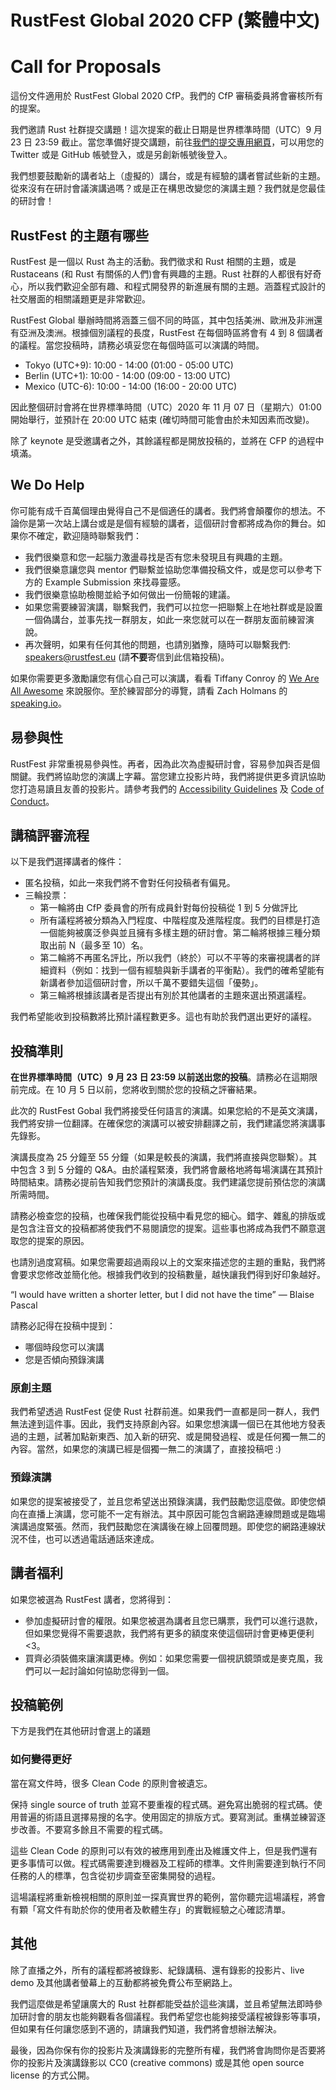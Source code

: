 # RustFest Global 2020 CFP (繁體中文)

# Call for Proposals

這份文件適用於 RustFest Global 2020 CfP。我們的 CfP 審稿委員將會審核所有的提案。

我們邀請 Rust 社群提交講題！這次提案的截止日期是世界標準時間（UTC）9 月 23 日 23:59 截止。當您準備好提交講題，前往[我們的提交專用網頁](https://cfp.rustfest.eu//events/2020)，可以用您的 Twitter 或是 GitHub 帳號登入，或是另創新帳號後登入。

我們想要鼓勵新的講者站上（虛擬的）講台，或是有經驗的講者嘗試些新的主題。從來沒有在研討會議演講過嗎？或是正在構思改變您的演講主題？我們就是您最佳的研討會！

## RustFest 的主題有哪些

RustFest 是一個以 Rust 為主的活動。我們徵求和 Rust 相關的主題，或是 Rustaceans (和 Rust 有關係的人們)會有興趣的主題。Rust 社群的人都很有好奇心，所以我們歡迎全部有趣、和程式開發界的新進展有關的主題。涵蓋程式設計的社交層面的相關議題更是非常歡迎。

RustFest Global 舉辦時間將涵蓋三個不同的時區，其中包括美洲、歐洲及非洲還有亞洲及澳洲。根據個別議程的長度，RustFest 在每個時區將會有 4 到 8 個講者的議程。當您投稿時，請務必填妥您在每個時區可以演講的時間。

- Tokyo (UTC+9): 10:00 - 14:00 (01:00 - 05:00 UTC)
- Berlin (UTC+1): 10:00 - 14:00 (09:00 - 13:00 UTC)
- Mexico (UTC-6): 10:00 - 14:00 (16:00 - 20:00 UTC)

因此整個研討會將在世界標準時間（UTC）2020 年 11 月 07 日（星期六）01:00 開始舉行，並預計在 20:00 UTC 結束 (確切時間可能會由於未知因素而改變)。

除了 keynote 是受邀講者之外，其餘議程都是開放投稿的，並將在 CFP 的過程中填滿。

## We Do Help

你可能有成千百萬個理由覺得自己不是個適任的講者。我們將會顛覆你的想法。不論你是第一次站上講台或是是個有經驗的講者，這個研討會都將成為你的舞台。如果你不確定，歡迎隨時聯繫我們：

- 我們很樂意和您一起腦力激盪尋找是否有您未發現且有興趣的主題。
- 我們很樂意讓您與 mentor 們聯繫並協助您準備投稿文件，或是您可以參考下方的 Example Submission 來找尋靈感。
- 我們很樂意協助檢閱並給予如何做出一份簡報的建議。
- 如果您需要練習演講，聯繫我們，我們可以拉您一把聯繫上在地社群或是設置一個偽講台，並事先找一群朋友，如此一來您就可以在一群朋友面前練習演說。
- 再次聲明，如果有任何其他的問題，也請別猶豫，隨時可以聯繫我們: [speakers@rustfest.eu](mailto:speakers@rustfest.eu) (請**不要**寄信到此信箱投稿)。

如果你需要更多激勵讓您有信心自己可以演講，看看 Tiffany Conroy 的 [We Are All Awesome](http://weareallaweso.me/) 來說服你。至於練習部分的導覽，請看 Zach Holmans 的 [speaking.io](http://speaking.io/)。

## 易參與性

RustFest 非常重視易參與性。再者，因為此次為虛擬研討會，容易參加與否是個關鍵。我們將協助您的演講上字幕。當您建立投影片時，我們將提供更多資訊協助您打造易讀且友善的投影片。請參考我們的 [Accessibility Guidelines](https://2020.rustfest.eu/accessibility/) 及 [Code of Conduct](https://2020.rustfest.eu/code-of-conduct)。

## 講稿評審流程

以下是我們選擇講者的條件：

- 匿名投稿，如此一來我們將不會對任何投稿者有偏見。
- 三輪投票：
  - 第一輪將由 CfP 委員會的所有成員針對每份投稿從 1 到 5 分做評比
  - 所有議程將被分類為入門程度、中階程度及進階程度。我們的目標是打造一個能夠被廣泛參與並且擁有多樣主題的研討會。第二輪將根據三種分類取出前 N（最多至 10）名。
  - 第二輪將不再匿名評比，所以我們（終於）可以不平等的來審視講者的詳細資料（例如：找到一個有經驗與新手講者的平衡點）。我們的確希望能有新講者參加這個研討會，所以千萬不要錯失這個「優勢」。
  - 第三輪將根據該講者是否提出有別於其他講者的主題來選出預選議程。

我們希望能收到投稿數將比預計議程數更多。這也有助於我們選出更好的議程。

## 投稿準則

**在世界標準時間（UTC）9 月 23 日 23:59 以前送出您的投稿**。請務必在這期限前完成。在 10 月 5 日以前，您將收到關於您的投稿之評審結果。

此次的 RustFest Gobal 我們將接受任何語言的演講。如果您給的不是英文演講，我們將安排一位翻譯。在確保您的演講可以被安排翻譯之前，我們建議您將演講事先錄影。

演講長度為 25 分鐘至 55 分鐘（如果是較長的演講，我們將直接與您聯繫）。其中包含 3 到 5 分鐘的 Q&A。由於議程緊湊，我們將會嚴格地將每場演講在其預計時間結束。請務必提前告知我們您預計的演講長度。我們建議您提前預估您的演講所需時間。

請務必檢查您的投稿，也確保我們能從投稿中看見您的細心。錯字、雜亂的排版或是包含注音文的投稿都將使我們不易閱讀您的提案。這些事也將成為我們不願意選取您的提案的原因。

也請別過度寫稿。如果您需要超過兩段以上的文案來描述您的主題的重點，我們將會要求您修改並簡化他。根據我們收到的投稿數量，越快讓我們得到好印象越好。

“I would have written a shorter letter, but I did not have the time” — Blaise Pascal

請務必記得在投稿中提到：

- 哪個時段您可以演講
- 您是否傾向預錄演講

### 原創主題

我們希望透過 RustFest 促使 Rust 社群前進。如果我們一直都是同一群人，我們無法達到這件事。因此，我們支持原創內容。如果您想演講一個已在其他地方發表過的主題，試著加點新東西、加入新的研究、或是開發過程、或是任何獨一無二的內容。當然，如果您的演講已經是個獨一無二的演講了，直接投稿吧 :)

### 預錄演講

如果您的提案被接受了，並且您希望送出預錄演講，我們鼓勵您這麼做。即使您傾向在直播上演講，您可能不一定有辦法。其中原因可能包含網路連線問題或是臨場演講過度緊張。然而，我們鼓勵您在演講後在線上回覆問題。即使您的網路連線狀況不佳，也可以透過電話通話來達成。

## 講者福利

如果您被選為 RustFest 講者，您將得到：

- 參加虛擬研討會的權限。如果您被選為講者且您已購票，我們可以進行退款，但如果您覺得不需要退款，我們將有更多的額度來使這個研討會更棒更便利 <3。
- 買齊必須裝備來讓演講更棒。例如：如果您需要一個視訊鏡頭或是麥克風，我們可以一起討論如何協助您得到一個。

## 投稿範例

下方是我們在其他研討會選上的議題

### 如何變得更好

當在寫文件時，很多 Clean Code 的原則會被遺忘。

保持 single source of truth 並寫不要重複的程式碼。避免寫出脆弱的程式碼。使用普遍的術語且選擇易搜的名字。使用固定的排版方式。要寫測試。重構並練習逐步改善。不要寫多餘且不需要的程式碼。

這些 Clean Code 的原則可以有效的被應用到產出及維護文件上，但是我們還有更多事情可以做。程式碼需要達到機器及工程師的標準。文件則需要達到執行不同任務的人的標準，包含從初步調查至密集開發的過程。

這場議程將重新檢視相關的原則並一探真實世界的範例，當你聽完這場議程，將會有顆「寫文件有助於你的使用者及軟體生存」的實戰經驗之心確認清單。

## 其他

除了直播之外，所有的議程都將被錄影、紀錄講稿、還有錄影的投影片、live demo 及其他講者螢幕上的互動都將被免費公布至網路上。

我們這麼做是希望讓廣大的 Rust 社群都能受益於這些演講，並且希望無法即時參加研討會的朋友也能夠觀看各個議程。我們希望您也能夠接受議程被錄影等事項，但如果有任何讓您感到不適的，請讓我們知道，我們將會想辦法解決。

最後，因為你保有你的投影片及演講錄影的完整所有權，我們將會詢問你是否要將你的投影片及演講錄影以 CC0 (creative commons) 或是其他 open source license 的方式公開。
